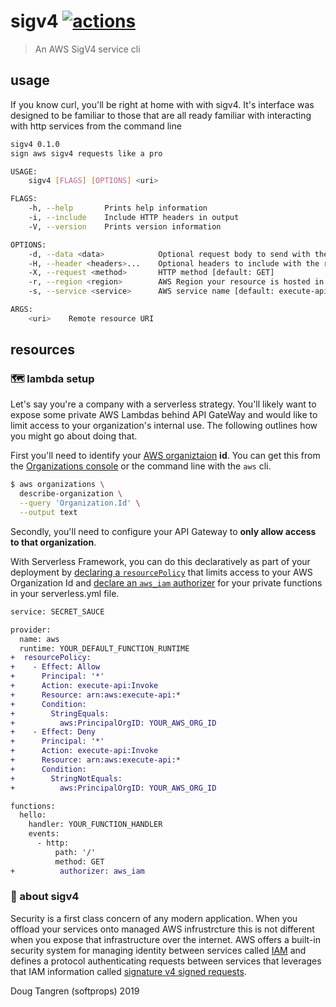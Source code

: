 # sigv4 [![actions](https://github.com/softprops/sigv4/workflows/Main/badge.svg)](https://github.com/softprops/sigv4/actions)

> An AWS SigV4 service cli

## usage

If you know curl, you'll be right at home with with sigv4. It's interface was designed to be familiar to those that are
all ready familiar with interacting with http services from the command line

```sh
sigv4 0.1.0
sign aws sigv4 requests like a pro

USAGE:
    sigv4 [FLAGS] [OPTIONS] <uri>

FLAGS:
    -h, --help       Prints help information
    -i, --include    Include HTTP headers in output
    -V, --version    Prints version information

OPTIONS:
    -d, --data <data>            Optional request body to send with the request
    -H, --header <headers>...    Optional headers to include with the request
    -X, --request <method>       HTTP method [default: GET]
    -r, --region <region>        AWS Region your resource is hosted in [default: us-east-1]
    -s, --service <service>      AWS service name [default: execute-api]

ARGS:
    <uri>    Remote resource URI
```

## resources

### 🗺️ lambda setup

Let's say you're a company with a serverless strategy. You'll likely want to expose some private AWS Lambdas behind API GateWay and would like to limit access to your organization's internal use. The following outlines how you might go about doing that.

First you'll need to identify your [AWS organiztaion](https://aws.amazon.com/organizations/) **id**. You can get this from the [Organizations console](https://console.aws.amazon.com/organizations/home) or the command line with the `aws` cli.

```sh
$ aws organizations \
  describe-organization \
  --query 'Organization.Id' \
  --output text
```

Secondly, you'll need to configure your API Gateway to **only allow access to that organization**.

With Serverless Framework, you can do this declaratively as part of your deployment by [declaring a `resourcePolicy`](https://serverless.com/framework/docs/providers/aws/events/apigateway+/#http-endpoints-with-aws_iam-authorizers) that limits access to your AWS Organization Id and [declare an `aws_iam` authorizer](https://serverless.com/framework/docs/providers/aws/events/apigateway/+#http-endpoints-with-aws_iam-authorizers) for your private functions in your serverless.yml file.

```diff
service: SECRET_SAUCE

provider:
  name: aws
  runtime: YOUR_DEFAULT_FUNCTION_RUNTIME
+  resourcePolicy:
+    - Effect: Allow
+      Principal: '*'
+      Action: execute-api:Invoke
+      Resource: arn:aws:execute-api:*
+      Condition:
+        StringEquals:
+          aws:PrincipalOrgID: YOUR_AWS_ORG_ID
+    - Effect: Deny
+      Principal: '*'
+      Action: execute-api:Invoke
+      Resource: arn:aws:execute-api:*
+      Condition:
+        StringNotEquals:
+          aws:PrincipalOrgID: YOUR_AWS_ORG_ID

functions:
  hello:
    handler: YOUR_FUNCTION_HANDLER
    events:
      - http:
          path: '/'
          method: GET
+          authorizer: aws_iam
```

### 📝 about sigv4

Security is a first class concern of any modern application. When you offload your services onto managed AWS infrustrcture this is not different when you expose that infrastructure over the internet. AWS offers a built-in security system for managing identity between services called [IAM](https://aws.amazon.com/iam/) and defines a protocol authenticating requests between services that leverages that IAM information called [signature v4 signed requests](https://docs.aws.amazon.com/general/latest/gr/signature-version-4.html).

Doug Tangren (softprops) 2019